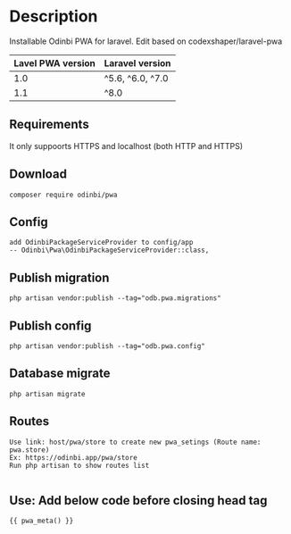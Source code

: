 # Description
Installable Odinbi PWA for laravel. Edit based on codexshaper/laravel-pwa

| Lavel PWA version      | Laravel version   |
| ---                     | ---               |
| 1.0                     | ^5.6, ^6.0, ^7.0  |
| 1.1                     | ^8.0              |

## Requirements
It only suppoorts HTTPS and localhost (both HTTP and HTTPS)

## Download
```
composer require odinbi/pwa
```
## Config
```
add OdinbiPackageServiceProvider to config/app
-- Odinbi\Pwa\OdinbiPackageServiceProvider::class,

```
## Publish migration
```
php artisan vendor:publish --tag="odb.pwa.migrations"

```
## Publish config
```
php artisan vendor:publish --tag="odb.pwa.config"

```
## Database migrate
```
php artisan migrate

```

## Routes
```
Use link: host/pwa/store to create new pwa_setings (Route name: pwa.store)
Ex: https://odinbi.app/pwa/store
Run php artisan to show routes list


```

## Use: Add below code before closing head tag

```
{{ pwa_meta() }}
```
